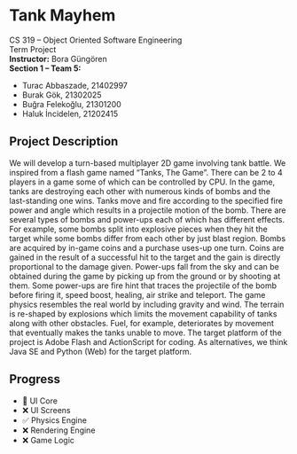 # Tank Mayhem<br />
CS 319 – Object Oriented Software Engineering <br />
Term Project <br />
__Instructor:__ Bora Güngören <br />
__Section 1 – Team 5:__       <br />
* Turac Abbaszade, 21402997 <br />
* Burak Gök, 21302025       <br />
* Buğra Felekoğlu, 21301200 <br />
* Haluk İncidelen, 21202415 <br />

## Project Description
We will develop a turn-based multiplayer 2D game involving tank battle. We inspired from a flash game named “Tanks, The Game”. There can be 2 to 4 players in a game some of which can be controlled by CPU. In the game, tanks are destroying each other with numerous kinds of bombs and the last-standing one wins. Tanks move and fire according to the specified fire power and angle which results in a projectile motion of the bomb. There are several types of bombs and power-ups each of which has different effects. For example, some bombs split into explosive pieces when they hit the target while some bombs differ from each other by just blast region. Bombs are acquired by in-game coins and a purchase uses-up one turn. Coins are gained in the result of a successful hit to the target and the gain is directly proportional to the damage given. Power-ups fall from the sky and can be obtained during the game by picking up from the ground or by shooting at them. Some power-ups are fire hint that traces the projectile of the bomb before firing it, speed boost, healing, air strike and teleport. The game physics resembles the real world by including gravity and wind. The terrain is re-shaped by explosions which limits the movement capability of tanks along with other obstacles. Fuel, for example, deteriorates by movement that eventually makes the tanks unable to move. The target platform of the project is Adobe Flash and ActionScript for coding. As alternatives, we think Java SE and Python (Web) for the target platform.

## Progress
- :construction: UI Core
- :x: UI Screens
- :white_check_mark: Physics Engine
- :x: Rendering Engine
- :x: Game Logic

